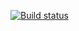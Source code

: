 [![Build status](https://ci.appveyor.com/api/projects/status/om27oifp0l7r1xf0?svg=true)](https://ci.appveyor.com/project/Lambonik/bdd)